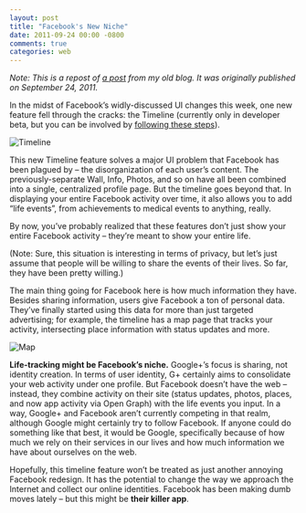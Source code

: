 ```yaml
---
layout: post
title: "Facebook's New Niche"
date: 2011-09-24 00:00 -0800
comments: true
categories: web
---
```


*Note: This is a repost of [a post](http://blog.maximzaslavsky.com/2011/09/facebooks-new-niche/) from my old blog. It was originally published on September 24, 2011.*

In the midst of Facebook’s widly-discussed UI changes this week, one new feature fell through the cracks: the Timeline (currently only in developer beta, but you can be involved by [following these steps](http://techcrunch.com/2011/09/22/how-to-enable-facebook-timeline/)).

![Timeline](http://i.imgur.com/w1or6.jpg)

This new Timeline feature solves a major UI problem that Facebook has been plagued by – the disorganization of each user’s content. The previously-separate Wall, Info, Photos, and so on have all been combined into a single, centralized profile page. But the timeline goes beyond that. In displaying your entire Facebook activity over time, it also allows you to add “life events”, from achievements to medical events to anything, really.

By now, you’ve probably realized that these features don’t just show your entire Facebook activity – they’re meant to show your entire life.

(Note: Sure, this situation is interesting in terms of privacy, but let’s just assume that people will be willing to share the events of their lives. So far, they have been pretty willing.)

The main thing going for Facebook here is how much information they have. Besides sharing information, users give Facebook a ton of personal data. They’ve finally started using this data for more than just targeted advertising; for example, the timeline has a map page that tracks your activity, intersecting place information with status updates and more.

![Map](http://i.imgur.com/oGjVZ.png)

**Life-tracking might be Facebook’s niche.** Google+’s focus is sharing, not identity creation. In terms of user identity, G+ certainly aims to consolidate your web activity under one profile. But Facebook doesn’t have the web – instead, they combine activity on their site (status updates, photos, places, and now app activity via Open Graph) with the life events you input. In a way, Google+ and Facebook aren’t currently competing in that realm, although Google might certainly try to follow Facebook. If anyone could do something like that best, it would be Google, specifically because of how much we rely on their services in our lives and how much information we have about ourselves on the web.

Hopefully, this timeline feature won’t be treated as just another annoying Facebook redesign. It has the potential to change the way we approach the Internet and collect our online identities. Facebook has been making dumb moves lately – but this might be **their killer app**.